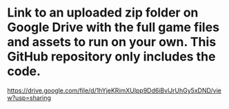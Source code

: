 # Link to an uploaded zip folder on Google Drive with the full game files and assets to run on your own. This GitHub repository only includes the code.
https://drive.google.com/file/d/1hYjeKRimXUIpp9Dd6iBvlJrUhGy5xDND/view?usp=sharing
